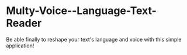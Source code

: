 # Multy-Voice--Language-Text-Reader
Be able finally to reshape your text's language and voice with this simple application!
